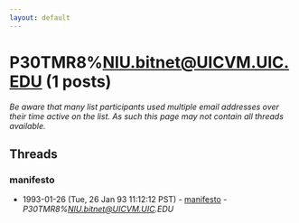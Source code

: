 ```yaml
---
layout: default
---
```


# P30TMR8%NIU.bitnet@UICVM.UIC.EDU (1 posts)

_Be aware that many list participants used multiple email addresses over their time active on the list. As such this page may not contain all threads available._

## Threads

### manifesto
+ 1993-01-26 (Tue, 26 Jan 93 11:12:12 PST) - [manifesto](/archive/1993/01/0a578769312ffb2096554633be3a229b87f5f8a59242b46ad9ac762a9c3cfaaf) - _P30TMR8%NIU.bitnet@UICVM.UIC.EDU_

